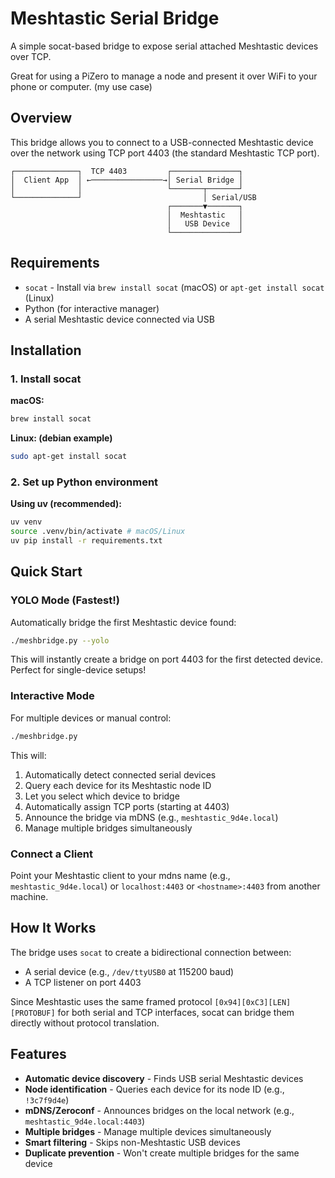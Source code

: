 # Meshtastic Serial Bridge

A simple socat-based bridge to expose serial attached Meshtastic devices over TCP.

Great for using a PiZero to manage a node and present it over WiFi to your phone or computer. (my use case)

## Overview

This bridge allows you to connect to a USB-connected Meshtastic device over the network using TCP port 4403 (the standard Meshtastic TCP port).

```
┌──────────────┐  TCP 4403         ┌───────────────┐
│  Client App  │ ←────────────────→│ Serial Bridge │
│              │                   └───────┬───────┘
└──────────────┘                           │ Serial/USB
                                   ┌───────▼───────┐
                                   │  Meshtastic   │
                                   │   USB Device  │
                                   └───────────────┘
```

## Requirements

- `socat` - Install via `brew install socat` (macOS) or `apt-get install socat` (Linux)
- Python (for interactive manager)
- A serial Meshtastic device connected via USB

## Installation

### 1. Install socat

**macOS:**
```bash
brew install socat
```

**Linux: (debian example)**
```bash
sudo apt-get install socat
```

### 2. Set up Python environment

**Using uv (recommended):**
```bash
uv venv
source .venv/bin/activate # macOS/Linux
uv pip install -r requirements.txt
```

## Quick Start

### YOLO Mode (Fastest!)

Automatically bridge the first Meshtastic device found:

```bash
./meshbridge.py --yolo
```

This will instantly create a bridge on port 4403 for the first detected device. Perfect for single-device setups!

### Interactive Mode

For multiple devices or manual control:

```bash
./meshbridge.py
```

This will:
1. Automatically detect connected serial devices
2. Query each device for its Meshtastic node ID
3. Let you select which device to bridge
4. Automatically assign TCP ports (starting at 4403)
5. Announce the bridge via mDNS (e.g., `meshtastic_9d4e.local`)
6. Manage multiple bridges simultaneously

### Connect a Client

Point your Meshtastic client to your mdns name  (e.g., `meshtastic_9d4e.local`) or `localhost:4403` or `<hostname>:4403` from another machine.

## How It Works

The bridge uses `socat` to create a bidirectional connection between:
- A serial device (e.g., `/dev/ttyUSB0` at 115200 baud)
- A TCP listener on port 4403

Since Meshtastic uses the same framed protocol `[0x94][0xC3][LEN][PROTOBUF]` for both serial and TCP interfaces, socat can bridge them directly without protocol translation.

## Features

- **Automatic device discovery** - Finds USB serial Meshtastic devices
- **Node identification** - Queries each device for its node ID (e.g., `!3c7f9d4e`)
- **mDNS/Zeroconf** - Announces bridges on the local network (e.g., `meshtastic_9d4e.local:4403`)
- **Multiple bridges** - Manage multiple devices simultaneously
- **Smart filtering** - Skips non-Meshtastic USB devices
- **Duplicate prevention** - Won't create multiple bridges for the same device
